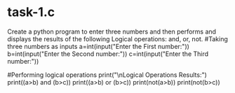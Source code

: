 # task-1.c
Create a python program to enter three numbers and then performs and displays the results of the following Logical operations: and, or, not.
#Taking three numbers as inputs
a=int(input("Enter the First number:"))
b=int(input("Enter the Second number:"))
c=int(input("Enter the Third number:"))

#Performing logical operations
print("\nLogical Operations Results:")
print((a>b) and (b>c))
print((a>b) or (b>c))
print(not(a>b))
print(not(b>c))
